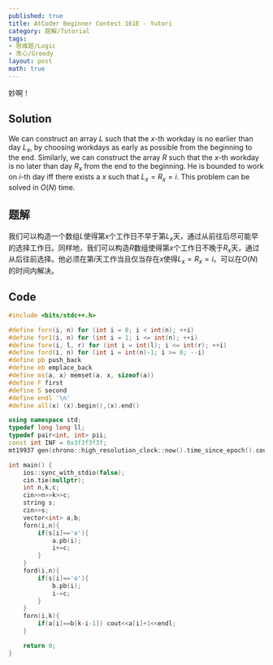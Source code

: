 ```yaml
---
published: true
title: AtCoder Beginner Contest 161E - Yutori
category: 题解/Tutorial
tags:
- 思维题/Logic
- 贪心/Greedy
layout: post
math: true
---
```

妙啊！
<!-- more -->

## Solution

We can construct an array $L$ such that the $x$-th workday is no earlier than day $L_x$, by choosing workdays as early as possible from the beginning to the end. Similarly, we can construct the array $R$ such that the $x$-th workday is no later than day $R_x$ from the end to the beginning. He is bounded to work on $i$-th day iff there exists a $x$ such that $L_x=R_x=i$. This problem can be solved in $O(N)$ time.

## 题解

我们可以构造一个数组$L$使得第$x$个工作日不早于第$L_x$天，通过从前往后尽可能早的选择工作日。同样地，我们可以构造$R$数组使得第$x$个工作日不晚于$R_x$天，通过从后往前选择。他必须在第$i$天工作当且仅当存在$x$使得$L_x=R_x=i$。可以在$O(N)$的时间内解决。

## Code

```cpp
#include <bits/stdc++.h>

#define forn(i, n) for (int i = 0; i < int(n); ++i)
#define for1(i, n) for (int i = 1; i <= int(n); ++i)
#define fore(i, l, r) for (int i = int(l); i <= int(r); ++i)
#define ford(i, n) for (int i = int(n)-1; i >= 0; --i)
#define pb push_back
#define eb emplace_back
#define ms(a, x) memset(a, x, sizeof(a))
#define F first
#define S second
#define endl '\n'
#define all(x) (x).begin(),(x).end()

using namespace std;
typedef long long ll;
typedef pair<int, int> pii;
const int INF = 0x3f3f3f3f;
mt19937 gen(chrono::high_resolution_clock::now().time_since_epoch().count());

int main() {
    ios::sync_with_stdio(false);
    cin.tie(nullptr);
	int n,k,c;
    cin>>n>>k>>c;
    string s;
    cin>>s;
    vector<int> a,b;
    forn(i,n){
        if(s[i]=='o'){
            a.pb(i);
            i+=c;
        }
    }
    ford(i,n){
        if(s[i]=='o'){
            b.pb(i);
            i-=c;
        }
    }
    forn(i,k){
        if(a[i]==b[k-i-1]) cout<<a[i]+1<<endl;
    }

    return 0;
}
```